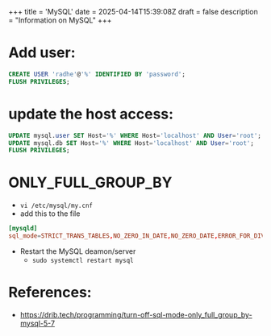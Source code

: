 +++
title = 'MySQL'
date = 2025-04-14T15:39:08Z
draft = false
description = "Information on MySQL"
+++

# Add user:

```sql
CREATE USER 'radhe'@'%' IDENTIFIED BY 'password';
FLUSH PRIVILEGES;
```
# update the host access:

```sql
UPDATE mysql.user SET Host='%' WHERE Host='localhost' AND User='root';
UPDATE mysql.db SET Host='%' WHERE Host='localhost' AND User='root';
FLUSH PRIVILEGES;
```

# ONLY_FULL_GROUP_BY

- `vi /etc/mysql/my.cnf`
- add this to the file
```conf
[mysqld]
sql_mode=STRICT_TRANS_TABLES,NO_ZERO_IN_DATE,NO_ZERO_DATE,ERROR_FOR_DIVISION_BY_ZERO,NO_AUTO_CREATE_USER,NO_ENGINE_SUBSTITUTION
```
- Restart the MySQL deamon/server
  - `sudo systemctl restart mysql`

# References:
- https://drib.tech/programming/turn-off-sql-mode-only_full_group_by-mysql-5-7
